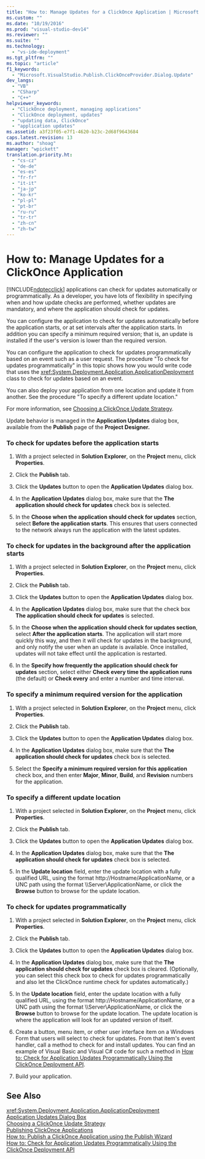 ```yaml
---
title: "How to: Manage Updates for a ClickOnce Application | Microsoft Docs"
ms.custom: ""
ms.date: "10/19/2016"
ms.prod: "visual-studio-dev14"
ms.reviewer: ""
ms.suite: ""
ms.technology: 
  - "vs-ide-deployment"
ms.tgt_pltfrm: ""
ms.topic: "article"
f1_keywords: 
  - "Microsoft.VisualStudio.Publish.ClickOnceProvider.Dialog.Update"
dev_langs: 
  - "VB"
  - "CSharp"
  - "C++"
helpviewer_keywords: 
  - "ClickOnce deployment, managing applications"
  - "ClickOnce deployment, updates"
  - "updating data, ClickOnce"
  - "application updates"
ms.assetid: a3f23f05-e7f1-4620-b23c-2d68f9643684
caps.latest.revision: 13
ms.author: "shoag"
manager: "wpickett"
translation.priority.ht: 
  - "cs-cz"
  - "de-de"
  - "es-es"
  - "fr-fr"
  - "it-it"
  - "ja-jp"
  - "ko-kr"
  - "pl-pl"
  - "pt-br"
  - "ru-ru"
  - "tr-tr"
  - "zh-cn"
  - "zh-tw"
---
```

# How to: Manage Updates for a ClickOnce Application
[!INCLUDE[ndptecclick](../deployment/includes/ndptecclick_md.md)] applications can check for updates automatically or programmatically. As a developer, you have lots of flexibility in specifying when and how update checks are performed, whether updates are mandatory, and where the application should check for updates.  
  
 You can configure the application to check for updates automatically before the application starts, or at set intervals after the application starts. In addition you can specify a minimum required version; that is, an update is installed if the user's version is lower than the required version.  
  
 You can configure the application to check for updates programmatically based on an event such as a user request. The procedure "To check for updates programmatically" in this topic shows how you would write code that uses the <xref:System.Deployment.Application.ApplicationDeployment> class to check for updates based on an event.  
  
 You can also deploy your application from one location and update it from another. See the procedure "To specify a different update location."  
  
 For more information, see [Choosing a ClickOnce Update Strategy](../deployment/choosing-a-clickonce-update-strategy.md).  
  
 Update behavior is managed in the **Application Updates** dialog box, available from the **Publish** page of the **Project Designer.**  
  
### To check for updates before the application starts  
  
1.  With a project selected in **Solution Explorer**, on the **Project** menu, click **Properties**.  
  
2.  Click the **Publish** tab.  
  
3.  Click the **Updates** button to open the **Application Updates** dialog box.  
  
4.  In the **Application Updates** dialog box, make sure that the **The application should check for updates** check box is selected.  
  
5.  In the **Choose when the application should check for updates** section, select **Before the application starts**. This ensures that users connected to the network always run the application with the latest updates.  
  
### To check for updates in the background after the application starts  
  
1.  With a project selected in **Solution Explorer**, on the **Project** menu, click **Properties**.  
  
2.  Click the **Publish** tab.  
  
3.  Click the **Updates** button to open the **Application Updates** dialog box.  
  
4.  In the **Application Updates** dialog box, make sure that the check box **The application should check for updates** is selected.  
  
5.  In the **Choose when the application should check for updates section**, select **After the application starts**. The application will start more quickly this way, and then it will check for updates in the background, and only notify the user when an update is available. Once installed, updates will not take effect until the application is restarted.  
  
6.  In the **Specify how frequently the application should check for updates** section, select either **Check every time the application runs** (the default) or **Check every** and enter a number and time interval.  
  
### To specify a minimum required version for the application  
  
1.  With a project selected in **Solution Explorer**, on the **Project** menu, click **Properties**.  
  
2.  Click the **Publish** tab.  
  
3.  Click the **Updates** button to open the **Application Updates** dialog box.  
  
4.  In the **Application Updates** dialog box, make sure that the **The application should check for updates** check box is selected.  
  
5.  Select the **Specify a minimum required version for this application** check box, and then enter **Major**, **Minor**, **Build**, and **Revision** numbers for the application.  
  
### To specify a different update location  
  
1.  With a project selected in **Solution Explorer**, on the **Project** menu, click **Properties**.  
  
2.  Click the **Publish** tab.  
  
3.  Click the **Updates** button to open the **Application Updates** dialog box.  
  
4.  In the **Application Updates** dialog box, make sure that the **The application should check for updates** check box is selected.  
  
5.  In the **Update location** field, enter the update location with a fully qualified URL, using the format http://Hostname/ApplicationName, or a UNC path using the format \\\Server\ApplicationName, or click the **Browse** button to browse for the update location.  
  
### To check for updates programmatically  
  
1.  With a project selected in **Solution Explorer**, on the **Project** menu, click **Properties**.  
  
2.  Click the **Publish** tab.  
  
3.  Click the **Updates** button to open the **Application Updates** dialog box.  
  
4.  In the **Application Updates** dialog box, make sure that the **The application should check for updates** check box is cleared. (Optionally, you can select this check box to check for updates programmatically and also let the ClickOnce runtime check for updates automatically.)  
  
5.  In the **Update location** field, enter the update location with a fully qualified URL, using the format http://Hostname/ApplicationName, or a UNC path using the format \\\Server\ApplicationName, or click the **Browse** button to browse for the update location. The update location is where the application will look for an updated version of itself.  
  
6.  Create a button, menu item, or other user interface item on a Windows Form that users will select to check for updates. From that item's event handler, call a method to check for and install updates. You can find an example of Visual Basic and Visual C# code for such a method in [How to: Check for Application Updates Programmatically Using the ClickOnce Deployment API](../deployment/1a886310-67c8-44e5-a382-c2f0454f887d.md).  
  
7.  Build your application.  
  
## See Also  
 <xref:System.Deployment.Application.ApplicationDeployment>   
 [Application Updates Dialog Box](http://msdn.microsoft.com/en-us/8eca8743-8e68-4d04-bfd5-4dc0a9b2934f)   
 [Choosing a ClickOnce Update Strategy](../deployment/choosing-a-clickonce-update-strategy.md)   
 [Publishing ClickOnce Applications](../deployment/publishing-clickonce-applications.md)   
 [How to: Publish a ClickOnce Application using the Publish Wizard](../deployment/how-to--publish-a-clickonce-application-using-the-publish-wizard.md)   
 [How to: Check for Application Updates Programmatically Using the ClickOnce Deployment API](../deployment/1a886310-67c8-44e5-a382-c2f0454f887d.md)
